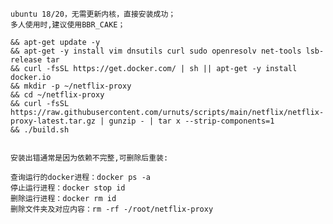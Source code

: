   
    ubuntu 18/20，无需更新内核，直接安装成功；
    多人使用时,建议使用BBR_CAKE；

    && apt-get update -y
    && apt-get -y install vim dnsutils curl sudo openresolv net-tools lsb-release tar
    && curl -fsSL https://get.docker.com/ | sh || apt-get -y install docker.io
    && mkdir -p ~/netflix-proxy
    && cd ~/netflix-proxy
    && curl -fsSL https://raw.githubusercontent.com/urnuts/scripts/main/netflix/netflix-proxy-latest.tar.gz | gunzip - | tar x --strip-components=1
    && ./build.sh
    
    
    安装出错通常是因为依赖不完整,可删除后重装:
    
    查询运行的docker进程：docker ps -a
    停止运行进程：docker stop id
    删除运行进程：docker rm id
    删除文件夹及对应内容：rm -rf -/root/netflix-proxy
